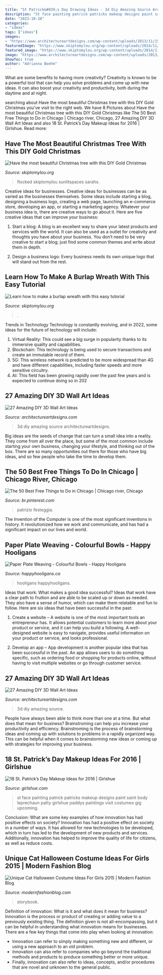 ```yaml
---
title: "St Patrick&#039;s Day Drawing Ideas - 3d Diy Amazing Source Architectureartdesigns"
description: "St face painting patrick patricks makeup designs paint saint body leprechaun patty girlshue paddys paintings visit costumes gig upcoming"
date: "2023-10-28"
categories:
- "ideas"
tags: ["ideas"]
images:
- "https://www.architectureartdesigns.com/wp-content/uploads/2013/11/1525-630x607.jpg"
featuredImage: "https://www.skiptomylou.org/wp-content/uploads/2014/11/bella-spray-painting-christmas-tree-gold-1.jpg"
featured_image: "https://www.skiptomylou.org/wp-content/uploads/2014/11/bella-spray-painting-christmas-tree-gold-1.jpg"
image: "https://www.architectureartdesigns.com/wp-content/uploads/2013/11/1525-630x607.jpg"
ShowToc: true
author: "Adrianna Boehm"
---
```



What are some benefits to having more creativity?
Creativity is known to be a powerful tool that can help you solve problems and come up with new ideas. It can also boost your creativity and productivity, both during the daytime and at night.

	

		
searching about Have the most beautiful Christmas tree with this DIY Gold Christmas you've visit to the right web. We have 8 Pictures about Have the most beautiful Christmas tree with this DIY Gold Christmas like The 50 Best Free Things to Do in Chicago | Chicago river, Chicago, 27 Amazing DIY 3D Wall Art Ideas and also 18 St. Patrick’s Day Makeup Ideas for 2016 | Girlshue. Read more:
		
    
## Have The Most Beautiful Christmas Tree With This DIY Gold Christmas

<img loading=lazy src="https://www.skiptomylou.org/wp-content/uploads/2014/11/bella-spray-painting-christmas-tree-gold-1.jpg" onerror="this.onerror=null;this.src='https://tse3.mm.bing.net/th?id=OIP.8hDaXa_mMAWKnbMzb6Qr4AHaKm&amp;pid=15.1';" alt="Have the most beautiful Christmas tree with this DIY Gold Christmas">

_Source: skiptomylou.org_

>flocked skiptomylou sunlitspaces sarahx. 

	

Creative ideas for businesses.
Creative ideas for businesses can be as varied as the businesses themselves. Some ideas include starting a blog, designing a business logo, creating a web page, launching an e-commerce store, developing an app, or starting a marketing agency. Whatever your business idea is, there are creative ways to go about it. Here are five creative ideas that can improve your business:
1. Start a blog: A blog is an excellent way to share your latest products and services with the world. It can also be used as a outlet for creativity and thoughts you have about your business. You don’t need to be very creative to start a blog; just find some common themes and write about them in depth.

2. Design a business logo: Every business needs its own unique logo that will stand out from the rest.

    
## Learn How To Make A Burlap Wreath With This Easy Tutorial

<img loading=lazy src="https://www.skiptomylou.org/wp-content/uploads/2014/09/Burlap-wreath-1.jpg" onerror="this.onerror=null;this.src='https://tse4.mm.bing.net/th?id=OIP.Aid1BEFVTQ_4q6oWt8dPMAHaJg&amp;pid=15.1';" alt="Learn how to make a burlap wreath with this easy tutorial">

_Source: skiptomylou.org_

>. 

	

Trends in Technology
Technology is constantly evolving, and in 2022, some ideas for the future of technology will include: 
1. Virtual Reality: This could see a big surge in popularity thanks to its immersive quality and capabilities. 
2. Blockchain: This technology is being used to secure transactions and create an immutable record of them. 
3. 5G: This wireless network is predicted to be more widespread than 4G and have different capabilities, including faster speeds and more sensitive circuitry. 
4. AI: This field has been growing rapidly over the past few years and is expected to continue doing so in 202
    
## 27 Amazing DIY 3D Wall Art Ideas

<img loading=lazy src="https://www.architectureartdesigns.com/wp-content/uploads/2013/11/2318.jpg" onerror="this.onerror=null;this.src='https://tse1.mm.bing.net/th?id=OIP.qvIRMlSohbiSn9WrOlIAagAAAA&amp;pid=15.1';" alt="27 Amazing DIY 3D Wall Art Ideas">

_Source: architectureartdesigns.com_

>3d diy amazing source architectureartdesigns. 

	

Big ideas are the seeds of change that can turn a small idea into a reality. They come from all over the place, but some of the most common include starting your own business, changing your lifestyle, and thinking out of the box. There are so many opportunities out there for those who have big ideas, and so few people who take the time to develop them.

    
## The 50 Best Free Things To Do In Chicago | Chicago River, Chicago

<img loading=lazy src="https://i.pinimg.com/736x/ff/33/f2/ff33f216598621abc5c1108f1f4798f9.jpg" onerror="this.onerror=null;this.src='https://tse4.mm.bing.net/th?id=OIP.UgMv1_DQ2n5zkXF6UWA5dgHaE7&amp;pid=15.1';" alt="The 50 Best Free Things to Do in Chicago | Chicago river, Chicago">

_Source: br.pinterest.com_

>patrizio festeggia. 

	

The Invention of the Computer is one of the most significant inventions in history. It revolutionized how we work and communicate, and has had a significant impact on our lives and world.

    
## Paper Plate Weaving - Colourful Bowls - Happy Hooligans

<img loading=lazy src="https://happyhooligans.ca/wp-content/uploads/2020/01/woven-paper-plate-bowls-.jpg" onerror="this.onerror=null;this.src='https://tse4.mm.bing.net/th?id=OIP.2l2rMF1PRC5TSXP39QvtLAHaLH&amp;pid=15.1';" alt="Paper Plate Weaving - Colourful Bowls - Happy Hooligans">

_Source: happyhooligans.ca_

>hooligans happyhooligans. 

	

Ideas that work: What makes a good idea successful?
Ideas that work have a clear path to fruition and are able to be scaled up or down as needed. They also have a sense of humor, which can make them relatable and fun to follow. Here are six ideas that have been successful in the past:
1. Create a website – A website is one of the most important tools an entrepreneur has. It allows potential customers to learn more about your product or service, and it can help you build a following. A well-designed website is easy to navigate, provides useful information on your product or service, and looks professional.

2. Develop an app – App development is another popular idea that has been successful in the past. An app allows users to do something specific, such as ordering food or shopping for products online, without having to visit multiple websites or go through customer service.

    
## 27 Amazing DIY 3D Wall Art Ideas

<img loading=lazy src="https://www.architectureartdesigns.com/wp-content/uploads/2013/11/1525-630x607.jpg" onerror="this.onerror=null;this.src='https://tse1.mm.bing.net/th?id=OIP.uWrfZd49on8FLTqPz5k_OwHaHI&amp;pid=15.1';" alt="27 Amazing DIY 3D Wall Art Ideas">

_Source: architectureartdesigns.com_

>3d diy amazing source. 

	

People have always been able to think more than one at a time. But what does that mean for business? Brainstroming can help you increase your productivity and efficiency. Brainstroming is the process of brainstorming ideas and coming up with solutions to problems in a rapidly organized way. This can be helpful when it comes to brainstorming new ideas or coming up with strategies for improving your business.

    
## 18 St. Patrick’s Day Makeup Ideas For 2016 | Girlshue

<img loading=lazy src="http://www.girlshue.com/wp-content/uploads/2016/02/St.-Patricks-Day-make-up-2016-10.jpg" onerror="this.onerror=null;this.src='https://tse1.mm.bing.net/th?id=OIP.MfGjhATwQ9LvDDf_Sqmb9wHaJ4&amp;pid=15.1';" alt="18 St. Patrick’s Day Makeup Ideas for 2016 | Girlshue">

_Source: girlshue.com_

>st face painting patrick patricks makeup designs paint saint body leprechaun patty girlshue paddys paintings visit costumes gig upcoming. 

	

Conclusion: What are some key examples of how innovation has had positive effects on society?
Innovation has had a positive effect on society in a number of ways. It has allowed for new technologies to be developed, which in turn has led to the development of new products and services. Additionally, innovation has helped to improve the quality of life for citizens, as well as reduce costs.

    
## Unique Cat Halloween Costume Ideas For Girls 2015 | Modern Fashion Blog

<img loading=lazy src="https://modernfashionblog.com/wp-content/uploads/2015/08/Unique-Cat-Halloween-Costume-Ideas-For-Girls-2015-4-216x300.jpg" onerror="this.onerror=null;this.src='https://tse3.mm.bing.net/th?id=OIP.9rZjemopq4kdanu5g8sZ3QAAAA&amp;pid=15.1';" alt="Unique Cat Halloween Costume Ideas For Girls 2015 | Modern Fashion Blog">

_Source: modernfashionblog.com_

>storybook. 

	

Definition of innovation: What is it and what does it mean for business?
Innovation is the process or product of creating or adding value to a previously existing thing. The definition given is not all-encompassing, but it can be helpful in understanding what innovation means for businesses. 
There are a few key things that come into play when looking at innovation: 
- Innovation can refer to simply making something new and different, or using a new approach to an old problem. 
- Innovation can also refer to companies who go beyond the traditional methods and products to produce something better or more unique. 
- Finally, innovation can also refer to ideas, concepts, and/or procedures that are novel and unknown to the general public.

